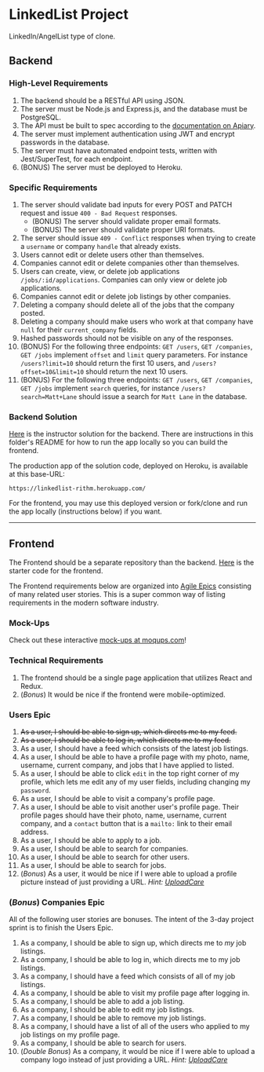 # LinkedList Project

LinkedIn/AngelList type of clone.

## Backend

### High-Level Requirements

1.  The backend should be a RESTful API using JSON.
1.  The server must be Node.js and Express.js, and the database must be PostgreSQL.
1.  The API must be built to spec according to the [documentation on Apiary](https://linkedlist.docs.apiary.io/).
1.  The server must implement authentication using JWT and encrypt passwords in the database.
1.  The server must have automated endpoint tests, written with Jest/SuperTest, for each endpoint.
1.  (BONUS) The server must be deployed to Heroku.

### Specific Requirements

1.  The server should validate bad inputs for every POST and PATCH request and issue `400 - Bad Request` responses.
    - (BONUS) The server should validate proper email formats.
    - (BONUS) The server should validate proper URI formats.
1.  The server should issue `409 - Conflict` responses when trying to create a `username` or company `handle` that already exists.
1.  Users cannot edit or delete users other than themselves.
1.  Companies cannot edit or delete companies other than themselves.
1.  Users can create, view, or delete job applications `/jobs/:id/applications`. Companies can only view or delete job applications.
1.  Companies cannot edit or delete job listings by other companies.
1.  Deleting a company should delete all of the jobs that the company posted.
1.  Deleting a company should make users who work at that company have `null` for their `current_company` fields.
1.  Hashed passwords should not be visible on any of the responses.
1.  (BONUS) For the following three endpoints: `GET /users`, `GET /companies`, `GET /jobs` implement `offset` and `limit` query parameters. For instance `/users?limit=10` should return the first 10 users, and `/users?offset=10&limit=10` should return the next 10 users.
1.  (BONUS) For the following three endpoints: `GET /users`, `GET /companies`, `GET /jobs` implement `search` queries, for instance `/users?search=Matt+Lane` should issue a search for `Matt Lane` in the database.

### Backend Solution

[Here](/rithmschool/LinkedList/tree/master/solution/backend) is the instructor solution for the backend. There are instructions in this folder's README for how to run the app locally so you can build the frontend.

The production app of the solution code, deployed on Heroku, is available at this base-URL:

`https://linkedlist-rithm.herokuapp.com/`

For the frontend, you may use this deployed version or fork/clone and run the app locally (instructions below) if you want.

---

## Frontend

The Frontend should be a separate repository than the backend. [Here](https://github.com/rithmschool/linkedlist-frontend) is the starter code for the frontend.

The Frontend requirements below are organized into [Agile Epics](https://www.atlassian.com/agile/project-management/epics) consisting of many related user stories. This is a super common way of listing requirements in the modern software industry.

### Mock-Ups

Check out these interactive [mock-ups at moqups.com](https://app.moqups.com/michael@rithmschool.com/vgRzAjTRTd/view)!

### Technical Requirements

1.  The frontend should be a single page application that utilizes React and Redux.
1.  (_Bonus_) It would be nice if the frontend were mobile-optimized.

### Users Epic

1.  ~~As a user, I should be able to sign up, which directs me to my feed.~~
1.  ~~As a user, I should be able to log in, which directs me to my feed.~~
1.  As a user, I should have a feed which consists of the latest job listings.
1.  As a user, I should be able to have a profile page with my photo, name, username, current company, and jobs that I have applied to listed.
1.  As a user, I should be able to click `edit` in the top right corner of my profile, which lets me edit any of my user fields, including changing my `password`.
1.  As a user, I should be able to visit a company's profile page.
1.  As a user, I should be able to visit another user's profile page. Their profile pages should have their photo, name, username, current company, and a `contact` button that is a `mailto:` link to their email address.
1.  As a user, I should be able to apply to a job.
1.  As a user, I should be able to search for companies.
1.  As a user, I should be able to search for other users.
1.  As a user, I should be able to search for jobs.
1.  (_Bonus_) As a user, it would be nice if I were able to upload a profile picture instead of just providing a URL. _Hint: [UploadCare](https://uploadcare.com/)_

### (_Bonus_) Companies Epic

All of the following user stories are bonuses. The intent of the 3-day project sprint is to finish the Users Epic.

1.  As a company, I should be able to sign up, which directs me to _my_ job listings.
1.  As a company, I should be able to log in, which directs me to my job listings.
1.  As a company, I should have a feed which consists of all of my job listings.
1.  As a company, I should be able to visit my profile page after logging in.
1.  As a company, I should be able to add a job listing.
1.  As a company, I should be able to edit my job listings.
1.  As a company, I should be able to remove my job listings.
1.  As a company, I should have a list of all of the users who applied to my job listings on my profile page.
1.  As a company, I should be able to search for users.
1.  (_Double Bonus_) As a company, it would be nice if I were able to upload a company logo instead of just providing a URL. _Hint: [UploadCare](https://uploadcare.com/)_
